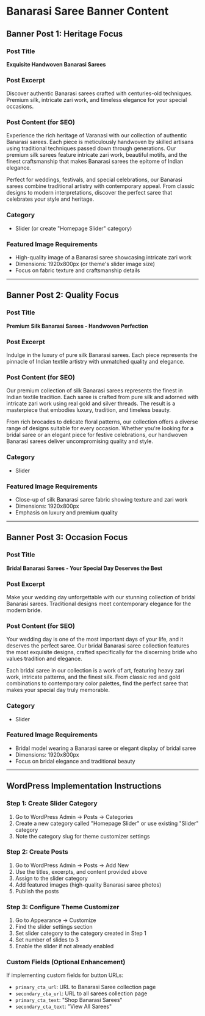 # Banarasi Saree Banner Content

## Banner Post 1: Heritage Focus

### Post Title
**Exquisite Handwoven Banarasi Sarees**

### Post Excerpt
Discover authentic Banarasi sarees crafted with centuries-old techniques. Premium silk, intricate zari work, and timeless elegance for your special occasions.

### Post Content (for SEO)
Experience the rich heritage of Varanasi with our collection of authentic Banarasi sarees. Each piece is meticulously handwoven by skilled artisans using traditional techniques passed down through generations. Our premium silk sarees feature intricate zari work, beautiful motifs, and the finest craftsmanship that makes Banarasi sarees the epitome of Indian elegance.

Perfect for weddings, festivals, and special celebrations, our Banarasi sarees combine traditional artistry with contemporary appeal. From classic designs to modern interpretations, discover the perfect saree that celebrates your style and heritage.

### Category
- Slider (or create "Homepage Slider" category)

### Featured Image Requirements
- High-quality image of a Banarasi saree showcasing intricate zari work
- Dimensions: 1920x800px (or theme's slider image size)
- Focus on fabric texture and craftsmanship details

---

## Banner Post 2: Quality Focus

### Post Title
**Premium Silk Banarasi Sarees - Handwoven Perfection**

### Post Excerpt
Indulge in the luxury of pure silk Banarasi sarees. Each piece represents the pinnacle of Indian textile artistry with unmatched quality and elegance.

### Post Content (for SEO)
Our premium collection of silk Banarasi sarees represents the finest in Indian textile tradition. Each saree is crafted from pure silk and adorned with intricate zari work using real gold and silver threads. The result is a masterpiece that embodies luxury, tradition, and timeless beauty.

From rich brocades to delicate floral patterns, our collection offers a diverse range of designs suitable for every occasion. Whether you're looking for a bridal saree or an elegant piece for festive celebrations, our handwoven Banarasi sarees deliver uncompromising quality and style.

### Category
- Slider

### Featured Image Requirements
- Close-up of silk Banarasi saree fabric showing texture and zari work
- Dimensions: 1920x800px
- Emphasis on luxury and premium quality

---

## Banner Post 3: Occasion Focus

### Post Title
**Bridal Banarasi Sarees - Your Special Day Deserves the Best**

### Post Excerpt
Make your wedding day unforgettable with our stunning collection of bridal Banarasi sarees. Traditional designs meet contemporary elegance for the modern bride.

### Post Content (for SEO)
Your wedding day is one of the most important days of your life, and it deserves the perfect saree. Our bridal Banarasi saree collection features the most exquisite designs, crafted specifically for the discerning bride who values tradition and elegance.

Each bridal saree in our collection is a work of art, featuring heavy zari work, intricate patterns, and the finest silk. From classic red and gold combinations to contemporary color palettes, find the perfect saree that makes your special day truly memorable.

### Category
- Slider

### Featured Image Requirements
- Bridal model wearing a Banarasi saree or elegant display of bridal saree
- Dimensions: 1920x800px
- Focus on bridal elegance and traditional beauty

---

## WordPress Implementation Instructions

### Step 1: Create Slider Category
1. Go to WordPress Admin → Posts → Categories
2. Create a new category called "Homepage Slider" or use existing "Slider" category
3. Note the category slug for theme customizer settings

### Step 2: Create Posts
1. Go to WordPress Admin → Posts → Add New
2. Use the titles, excerpts, and content provided above
3. Assign to the slider category
4. Add featured images (high-quality Banarasi saree photos)
5. Publish the posts

### Step 3: Configure Theme Customizer
1. Go to Appearance → Customize
2. Find the slider settings section
3. Set slider category to the category created in Step 1
4. Set number of slides to 3
5. Enable the slider if not already enabled

### Custom Fields (Optional Enhancement)
If implementing custom fields for button URLs:
- `primary_cta_url`: URL to Banarasi Saree collection page
- `secondary_cta_url`: URL to all sarees collection page
- `primary_cta_text`: "Shop Banarasi Sarees"
- `secondary_cta_text`: "View All Sarees"
